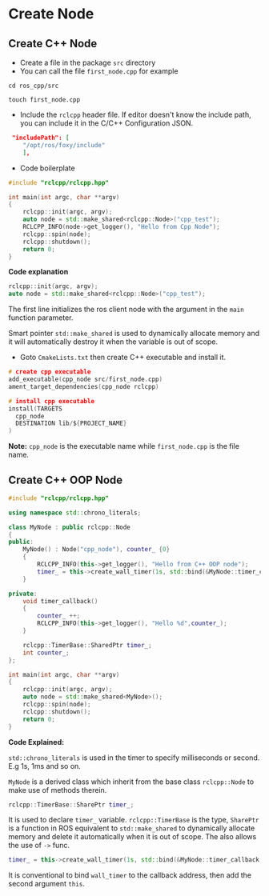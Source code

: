 # Create Node

## Create C++ Node

* Create a file in the package `src` directory
* You can call the file `first_node.cpp` for example
```
cd ros_cpp/src

touch first_node.cpp
```
* Include the `rclcpp` header file. If editor doesn't know the include path, you can include it in the C/C++ Configuration JSON.
```JSON
 "includePath": [
    "/opt/ros/foxy/include"
    ],
```

* Code boilerplate
```c++
#include "rclcpp/rclcpp.hpp"

int main(int argc, char **argv)
{
    rclcpp::init(argc, argv);
    auto node = std::make_shared<rclcpp::Node>("cpp_test");
    RCLCPP_INFO(node->get_logger(), "Hello from Cpp Node");
    rclcpp::spin(node);
    rclcpp::shutdown();
    return 0;
}
```

**Code explanation**
```c++
rclcpp::init(argc, argv);
auto node = std::make_shared<rclcpp::Node>("cpp_test");
```

The first line initializes the ros client node with the argument in the `main` function parameter.

Smart pointer `std::make_shared` is used to dynamically allocate memory and it will automatically destroy it when the variable is out of scope. 


* Goto `CmakeLists.txt` then create C++ executable and install it.
```c
# create cpp executable
add_executable(cpp_node src/first_node.cpp)
ament_target_dependencies(cpp_node rclcpp)

# install cpp executable
install(TARGETS
  cpp_node
  DESTINATION lib/${PROJECT_NAME}
)
```

**Note:** `cpp_node` is the executable name while `first_node.cpp` is the file name. 

## Create C++ OOP Node 
```c++
#include "rclcpp/rclcpp.hpp"

using namespace std::chrono_literals;

class MyNode : public rclcpp::Node
{
public:
    MyNode() : Node("cpp_node"), counter_ {0}
    {
        RCLCPP_INFO(this->get_logger(), "Hello from C++ OOP node");
        timer_ = this->create_wall_timer(1s, std::bind(&MyNode::timer_callback, this));
    }

private:
    void timer_callback()
    {
        counter_ ++;
        RCLCPP_INFO(this->get_logger(), "Hello %d",counter_);
    }

    rclcpp::TimerBase::SharedPtr timer_;
    int counter_;
};

int main(int argc, char **argv)
{
    rclcpp::init(argc, argv);
    auto node = std::make_shared<MyNode>();
    rclcpp::spin(node);
    rclcpp::shutdown();
    return 0;
}
```

**Code Explained:**

`std::chrono_literals` is used in the timer to specify milliseconds or second. E.g 1s, 1ms and so on.

`MyNode` is a derived class which inherit from the base class `rclcpp::Node` to make use of methods therein.

```c++
rclcpp::TimerBase::SharePtr timer_;
```
It is used to declare `timer_` variable. `rclcpp::TimerBase` is the type, `SharePtr` is a function in ROS equivalent to `std::make_shared` to dynamically allocate memory and delete it automatically when it is out of scope. The also allows the use of `->` func. 

```c++
timer_ = this->create_wall_timer(1s, std::bind(&MyNode::timer_callback, this));
```

It is conventional to bind `wall_timer` to the callback address, then add the second argument `this`.